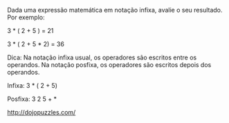Dada uma expressão matemática em notação infixa, avalie o seu resultado. Por exemplo:

3 * ( 2 + 5 ) = 21

3 * ( 2 + 5 * 2) = 36

Dica: Na notação infixa usual, os operadores são escritos entre os operandos. Na notação posfixa, os operadores são escritos depois dos operandos.

Infixa: 3 * ( 2 + 5)

Posfixa: 3 2 5 + *

http://dojopuzzles.com/
